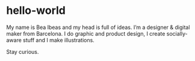 # hello-world

My name is Bea Ibeas and my head is full of ideas.
I’m a designer & digital maker from Barcelona.
I do graphic and product design, I create socially-aware stuff and I make illustrations.

Stay curious.
